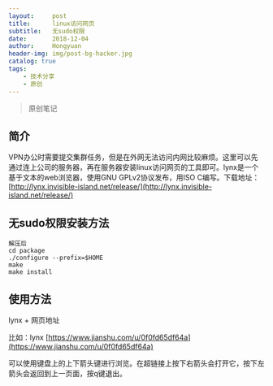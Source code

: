 ```yaml
---
layout:     post
title:      linux访问网页
subtitle:   无sudo权限
date:       2018-12-04
author:     Hongyuan
header-img: img/post-bg-hacker.jpg
catalog: true
tags:
    - 技术分享
    - 原创
---
```



> 原创笔记

## 简介

VPN办公时需要提交集群任务，但是在外网无法访问内网比较麻烦。这里可以先通过连上公司的服务器，再在服务器安装linux访问网页的工具即可。lynx是一个基于文本的web浏览器，使用GNU GPLv2协议发布，用ISO C编写。下载地址：[http://lynx.invisible-island.net/release/](http://lynx.invisible-island.net/release/)

## 无sudo权限安装方法

```
解压后
cd package
./configure --prefix=$HOME
make
make install
```

## 使用方法

lynx + 网页地址

比如：lynx [https://www.jianshu.com/u/0f0fd65df64a](https://www.jianshu.com/u/0f0fd65df64a)

可以使用键盘上的上下箭头键进行浏览。在超链接上按下右箭头会打开它，按下左箭头会返回到上一页面，按q键退出。